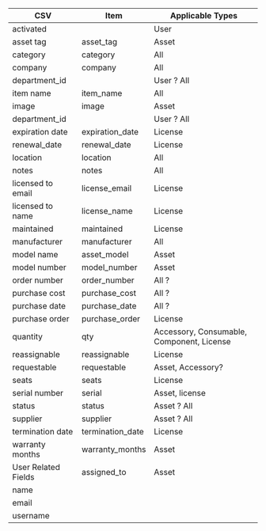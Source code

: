 | CSV                 | Item             | Applicable Types                          |
|---------------------|------------------|-------------------------------------------|
| activated           |                  | User                                      |
| asset tag           | asset_tag        | Asset                                     |
| category            | category         | All                                       |
| company             | company          | All                                       |
| department_id       |                  | User ? All                                |
| item name           | item_name        | All                                       |
| image               | image            | Asset                                     |
| department_id       |                  | User ? All                                |
| expiration date     | expiration_date  | License                                   |
| renewal_date        | renewal_date     | License                                   |
| location            | location         | All                                       |
| notes               | notes            | All                                       |
| licensed to email   | license_email    | License                                   |
| licensed to name    | license_name     | License                                   |
| maintained          | maintained       | License                                   |
| manufacturer        | manufacturer     | All                                       |
| model name          | asset_model      | Asset                                     |
| model number        | model_number     | Asset                                     |
| order number        | order_number     | All ?                                     |
| purchase cost       | purchase_cost    | All ?                                     |
| purchase date       | purchase_date    | All ?                                     |
| purchase order      | purchase_order   | License                                   |
| quantity            | qty              | Accessory, Consumable, Component, License |
| reassignable        | reassignable     | License                                   |
| requestable         | requestable      | Asset, Accessory?                         |
| seats               | seats            | License                                   |
| serial number       | serial           | Asset, license                            |
| status              | status           | Asset ? All                               |
| supplier            | supplier         | Asset ? All                               |
| termination date    | termination_date | License                                   |
| warranty months     | warranty_months  | Asset                                     |
| User Related Fields | assigned_to      | Asset                                     |
| name                |                  |                                           |
| email               |                  |                                           |
| username            |                  |                                           |

